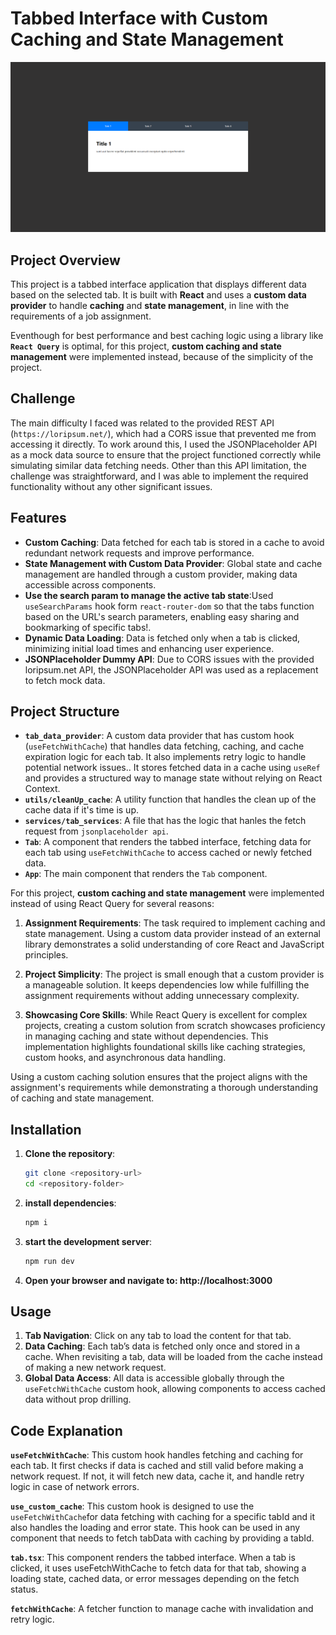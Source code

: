 # Tabbed Interface with Custom Caching and State Management

![Tabbed Interface](./src//assets/image.png)

## Project Overview

This project is a tabbed interface application that displays different data based on the selected tab. It is built with **React** and uses a **custom data provider** to handle **caching** and **state management**, in line with the requirements of a job assignment.

Eventhough for best performance and best caching logic using a library like **`React Query`** is optimal, for this project, **custom caching and state management** were implemented instead, because of the simplicity of the project.

## Challenge

The main difficulty I faced was related to the provided REST API (`https://loripsum.net/`), which had a CORS issue that prevented me from accessing it directly. To work around this, I used the JSONPlaceholder API as a mock data source to ensure that the project functioned correctly while simulating similar data fetching needs. Other than this API limitation, the challenge was straightforward, and I was able to implement the required functionality without any other significant issues.

## Features

- **Custom Caching**: Data fetched for each tab is stored in a cache to avoid redundant network requests and improve performance.
- **State Management with Custom Data Provider**: Global state and cache management are handled through a custom provider, making data accessible across components.
- **Use the search param to manage the active tab state**:Used `useSearchParams` hook form `react-router-dom` so that the tabs function based on the URL's search parameters, enabling easy sharing and bookmarking of specific tabs!.
- **Dynamic Data Loading**: Data is fetched only when a tab is clicked, minimizing initial load times and enhancing user experience.
- **JSONPlaceholder Dummy API**: Due to CORS issues with the provided loripsum.net API, the JSONPlaceholder API was used as a replacement to fetch mock data.

## Project Structure

- **`tab_data_provider`**: A custom data provider that has custom hook (`useFetchWithCache`) that handles data fetching, caching, and cache expiration logic for each tab. It also implements retry logic to handle potential network issues.. It stores fetched data in a cache using `useRef` and provides a structured way to manage state without relying on React Context.
- **`utils/cleanUp_cache`**: A utility function that handles the clean up of the cache data if it's time is up.
- **`services/tab_services`**: A file that has the logic that hanles the fetch request from `jsonplaceholder api`.
- **`Tab`**: A component that renders the tabbed interface, fetching data for each tab using `useFetchWithCache` to access cached or newly fetched data.
- **`App`**: The main component that renders the `Tab` component.

<!-- ## Why Use a Custom Caching Solution Instead of React Query? -->

For this project, **custom caching and state management** were implemented instead of using React Query for several reasons:

1. **Assignment Requirements**: The task required to implement caching and state management. Using a custom data provider instead of an external library demonstrates a solid understanding of core React and JavaScript principles.

2. **Project Simplicity**: The project is small enough that a custom provider is a manageable solution. It keeps dependencies low while fulfilling the assignment requirements without adding unnecessary complexity.

3. **Showcasing Core Skills**: While React Query is excellent for complex projects, creating a custom solution from scratch showcases proficiency in managing caching and state without dependencies. This implementation highlights foundational skills like caching strategies, custom hooks, and asynchronous data handling.

Using a custom caching solution ensures that the project aligns with the assignment's requirements while demonstrating a thorough understanding of caching and state management.

## Installation

1. **Clone the repository**:
   ```bash
   git clone <repository-url>
   cd <repository-folder>
   ```
2. **install dependencies**:
   ```bash
   npm i
   ```
3. **start the development server**:
   ```bash
   npm run dev
   ```
4. **Open your browser and navigate to: http://localhost:3000**

## Usage

1. **Tab Navigation**: Click on any tab to load the content for that tab.
2. **Data Caching**: Each tab’s data is fetched only once and stored in a cache. When revisiting a tab, data will be loaded from the cache instead of making a new network request.
3. **Global Data Access**: All data is accessible globally through the `useFetchWithCache` custom hook, allowing components to access cached data without prop drilling.

## Code Explanation

**`useFetchWithCache`**: This custom hook handles fetching and caching for each tab. It first checks if data is cached and still valid before making a network request. If not, it will fetch new data, cache it, and handle retry logic in case of network errors.

**`use_custom_cache`**:
This custom hook is designed to use the `useFetchWithCache`for data fetching with caching for a specific tabId and it also handles the loading and error state. This hook can be used in any component that needs to fetch tabData with caching by providing a tabId.

**`tab.tsx`**:
This component renders the tabbed interface. When a tab is clicked, it uses useFetchWithCache to fetch data for that tab, showing a loading state, cached data, or error messages depending on the fetch status.

**`fetchWithCache`**:
A fetcher function to manage cache with invalidation and retry logic.

